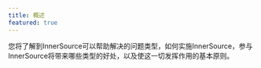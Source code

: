 ```yaml
---
title: 概述
featured: true
---
```

您将了解到InnerSource可以帮助解决的问题类型，如何实施InnerSource，参与InnerSource将带来哪些类型的好处，以及使这一切发挥作用的基本原则。
